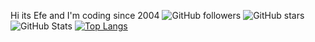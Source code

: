 Hi its Efe and I'm coding since 2004
![GitHub followers](https://img.shields.io/github/followers/efedincer?label=Follow&style=social)
![GitHub stars](https://img.shields.io/github/stars/efedincer?affiliations=OWNER%2CCOLLABORATOR&style=social)
![GitHub Stats](https://github-readme-stats.vercel.app/api?username=efedincer&show_icons=true&hide_title=true&theme=radical)
[![Top Langs](https://github-readme-stats.vercel.app/api/top-langs/?username=efedincer&theme=tokyonight&layout=compact)](https://github.com/anuraghazra/github-readme-stats)
<!-- 
Recently Working On Projects that based on: .NET Core (with C# and codefirst) + MS SQL Server + EF Core
(Web api, mvc etc)

Others from past: C, Assembly, Basic, QBasic, Pascal, Arduino, Python, HTML, CSS, JavaScript, Bootstrap, PHP, Wordpress, phpBB, OsCommerce, Visual Basic 6.0, Delphi, C#, Java, MS SQL Server, MySQL, TypeScript, Angular
![GitHub Stats](https://github-readme-stats.vercel.app/api?username=efedincer&show_icons=true&count_private=true&hide_title=true&theme=radical)
[![GitHub Achievements](https://github-profile-trophy.vercel.app/?username=efedincer&theme=onedark)](https://github.com/efedincer)

-->



<!--
**efedincer/efedincer** is a ✨ _special_ ✨ repository because its `README.md` (this file) appears on your GitHub profile.

Here are some ideas to get you started:

- 🔭 I’m currently working on ...
- 🌱 I’m currently learning ...
- 👯 I’m looking to collaborate on ...
- 🤔 I’m looking for help with ...
- 💬 Ask me about ...
- 📫 How to reach me: ...
- 😄 Pronouns: ...
- ⚡ Fun fact: ...
-->
